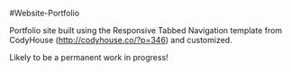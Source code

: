 #Website-Portfolio

Portfolio site built using the Responsive Tabbed Navigation template from CodyHouse (http://codyhouse.co/?p=346) and customized.

Likely to be a permanent work in progress!
